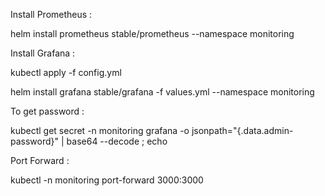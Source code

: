 Install Prometheus :

helm install prometheus stable/prometheus --namespace monitoring

Install Grafana :

kubectl apply -f config.yml

helm install grafana stable/grafana -f values.yml --namespace monitoring  

To get password :

kubectl get secret -n monitoring grafana -o jsonpath="{.data.admin-password}" | base64 --decode ; echo


Port Forward :

kubectl -n monitoring port-forward <grafana-pod-name> 3000:3000

